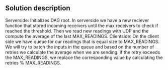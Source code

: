 ## Solution description
Serverside:
    Initializes DAG root. In serverside we have a new reciever function that stored incoming receivers until the max receivers to check if reached the threshold. Then we read new readings with UDP and the compute the average of the last MAX_READINGS.
Clientside: 
    On the client side we have queue for our readings that is equal size to MAX_READINGS. We will try to batch the inputs in the queue and based on the number of retries we calculate the average when we are sending. if the retry exceeds the MAX_READINGS, we replace the corresponding value by calculating the retries % MAX_READINGS. 

